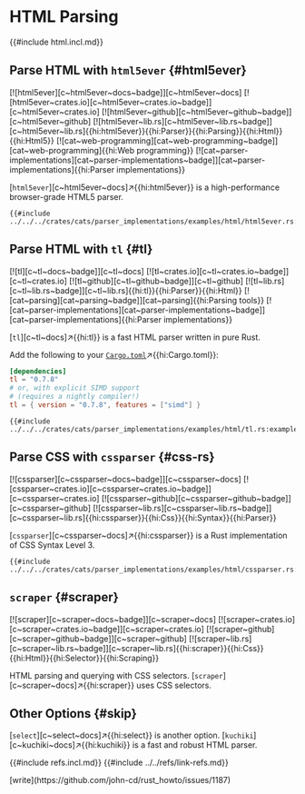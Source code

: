 # HTML Parsing

{{#include html.incl.md}}

## Parse HTML with `html5ever` {#html5ever}

[![html5ever][c~html5ever~docs~badge]][c~html5ever~docs] [![html5ever~crates.io][c~html5ever~crates.io~badge]][c~html5ever~crates.io] [![html5ever~github][c~html5ever~github~badge]][c~html5ever~github] [![html5ever~lib.rs][c~html5ever~lib.rs~badge]][c~html5ever~lib.rs]{{hi:html5ever}}{{hi:Parser}}{{hi:Parsing}}{{hi:Html}}{{hi:Html5}} [![cat~web-programming][cat~web-programming~badge]][cat~web-programming]{{hi:Web programming}} [![cat~parser-implementations][cat~parser-implementations~badge]][cat~parser-implementations]{{hi:Parser implementations}}

[`html5ever`][c~html5ever~docs]↗{{hi:html5ever}} is a high-performance browser-grade HTML5 parser.

```rust,editable
{{#include ../../../crates/cats/parser_implementations/examples/html/html5ever.rs:example}}
```

## Parse HTML with `tl` {#tl}

[![tl][c~tl~docs~badge]][c~tl~docs] [![tl~crates.io][c~tl~crates.io~badge]][c~tl~crates.io] [![tl~github][c~tl~github~badge]][c~tl~github] [![tl~lib.rs][c~tl~lib.rs~badge]][c~tl~lib.rs]{{hi:tl}}{{hi:Parser}}{{hi:Html}} [![cat~parsing][cat~parsing~badge]][cat~parsing]{{hi:Parsing tools}} [![cat~parser-implementations][cat~parser-implementations~badge]][cat~parser-implementations]{{hi:Parser implementations}}

[`tl`][c~tl~docs]↗{{hi:tl}} is a fast HTML parser written in pure Rust.

Add the following to your [`Cargo.toml`](https://doc.rust-lang.org/cargo/reference/manifest.html)↗{{hi:Cargo.toml}}:

```toml
[dependencies]
tl = "0.7.8"
# or, with explicit SIMD support
# (requires a nightly compiler!)
tl = { version = "0.7.8", features = ["simd"] }
```

```rust,editable
{{#include ../../../crates/cats/parser_implementations/examples/html/tl.rs:example}}
```

## Parse CSS with `cssparser` {#css-rs}

[![cssparser][c~cssparser~docs~badge]][c~cssparser~docs] [![cssparser~crates.io][c~cssparser~crates.io~badge]][c~cssparser~crates.io] [![cssparser~github][c~cssparser~github~badge]][c~cssparser~github] [![cssparser~lib.rs][c~cssparser~lib.rs~badge]][c~cssparser~lib.rs]{{hi:cssparser}}{{hi:Css}}{{hi:Syntax}}{{hi:Parser}}

[`cssparser`][c~cssparser~docs]↗{{hi:cssparser}} is a Rust implementation of CSS Syntax Level 3.

```rust,editable
{{#include ../../../crates/cats/parser_implementations/examples/html/cssparser.rs:example}}
```

## `scraper` {#scraper}

[![scraper][c~scraper~docs~badge]][c~scraper~docs] [![scraper~crates.io][c~scraper~crates.io~badge]][c~scraper~crates.io] [![scraper~github][c~scraper~github~badge]][c~scraper~github] [![scraper~lib.rs][c~scraper~lib.rs~badge]][c~scraper~lib.rs]{{hi:scraper}}{{hi:Css}}{{hi:Html}}{{hi:Selector}}{{hi:Scraping}}

HTML parsing and querying with CSS selectors. [`scraper`][c~scraper~docs]↗{{hi:scraper}} uses CSS selectors.

## Other Options {#skip}

[`select`][c~select~docs]↗{{hi:select}} is another option. [`kuchiki`][c~kuchiki~docs]↗{{hi:kuchiki}} is a fast and robust HTML parser.

{{#include refs.incl.md}}
{{#include ../../refs/link-refs.md}}

<div class="hidden">
[write](https://github.com/john-cd/rust_howto/issues/1187)
</div>
